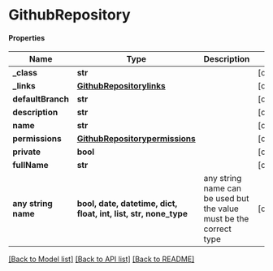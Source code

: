 # GithubRepository

#### Properties
Name | Type | Description | Notes
------------ | ------------- | ------------- | -------------
**_class** | **str** |  | [optional] 
**_links** | [**GithubRepositorylinks**](GithubRepositorylinks.md) |  | [optional] 
**defaultBranch** | **str** |  | [optional] 
**description** | **str** |  | [optional] 
**name** | **str** |  | [optional] 
**permissions** | [**GithubRepositorypermissions**](GithubRepositorypermissions.md) |  | [optional] 
**private** | **bool** |  | [optional] 
**fullName** | **str** |  | [optional] 
**any string name** | **bool, date, datetime, dict, float, int, list, str, none_type** | any string name can be used but the value must be the correct type | [optional]

[[Back to Model list]](../README.md#documentation-for-models) [[Back to API list]](../README.md#documentation-for-api-endpoints) [[Back to README]](../README.md)

